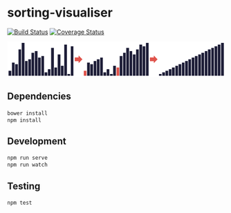 # sorting-visualiser

[![Build Status](https://travis-ci.org/Tyriar/sorting-visualiser.svg?branch=master)](https://travis-ci.org/Tyriar/sorting-visualiser)
[![Coverage Status](https://coveralls.io/repos/github/Tyriar/sorting-visualiser/badge.svg?branch=master)](https://coveralls.io/github/Tyriar/sorting-visualiser?branch=master)

<p align="center">
  <img src="example.png"/>
</p>

## Dependencies

```
bower install
npm install
```

## Development

```
npm run serve
npm run watch
```

## Testing

```
npm test
```

